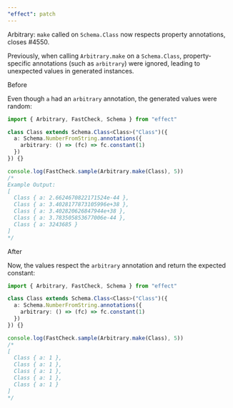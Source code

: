 ```yaml
---
"effect": patch
---
```


Arbitrary: `make` called on `Schema.Class` now respects property annotations, closes #4550.

Previously, when calling `Arbitrary.make` on a `Schema.Class`, property-specific annotations (such as `arbitrary`) were ignored, leading to unexpected values in generated instances.

Before

Even though `a` had an `arbitrary` annotation, the generated values were random:

```ts
import { Arbitrary, FastCheck, Schema } from "effect"

class Class extends Schema.Class<Class>("Class")({
  a: Schema.NumberFromString.annotations({
    arbitrary: () => (fc) => fc.constant(1)
  })
}) {}

console.log(FastCheck.sample(Arbitrary.make(Class), 5))
/*
Example Output:
[
  Class { a: 2.6624670822171524e-44 },
  Class { a: 3.4028177873105996e+38 },
  Class { a: 3.402820626847944e+38 },
  Class { a: 3.783505853677006e-44 },
  Class { a: 3243685 }
]
*/
```

After

Now, the values respect the `arbitrary` annotation and return the expected constant:

```ts
import { Arbitrary, FastCheck, Schema } from "effect"

class Class extends Schema.Class<Class>("Class")({
  a: Schema.NumberFromString.annotations({
    arbitrary: () => (fc) => fc.constant(1)
  })
}) {}

console.log(FastCheck.sample(Arbitrary.make(Class), 5))
/*
[
  Class { a: 1 },
  Class { a: 1 },
  Class { a: 1 },
  Class { a: 1 },
  Class { a: 1 }
]
*/
```
